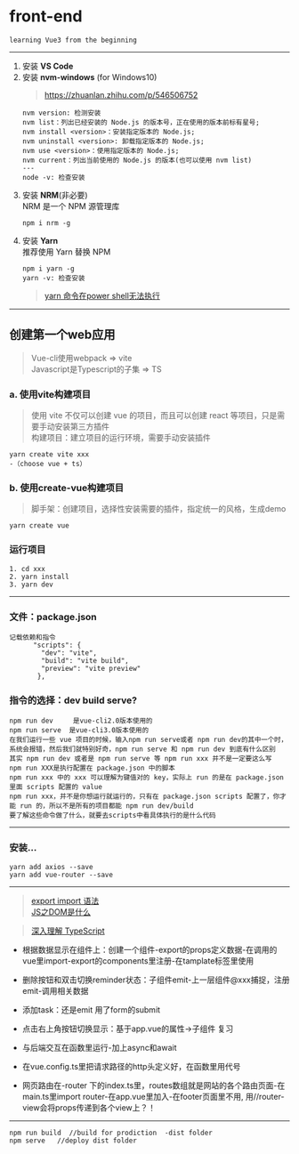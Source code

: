 # front-end
    learning Vue3 from the beginning
---
1. 安装 **VS Code**  
2. 安装 **nvm-windows** (for Windows10)  
    > https://zhuanlan.zhihu.com/p/546506752  
    ```
    nvm version: 检测安装
    nvm list：列出已经安装的 Node.js 的版本号，正在使用的版本前标有星号;  
    nvm install <version>：安装指定版本的 Node.js;  
    nvm uninstall <version>: 卸载指定版本的 Node.js;  
    nvm use <version>：使用指定版本的 Node.js;  
    nvm current：列出当前使用的 Node.js 的版本(也可以使用 nvm list)  
    ---
    node -v: 检查安装
    ```
3. 安装 **NRM**(非必要)  
    NRM 是一个 NPM 源管理库  
    ```
    npm i nrm -g
    ```
4. 安装 **Yarn**  
    推荐使用 Yarn 替换 NPM  
    ```
    npm i yarn -g  
    yarn -v: 检查安装
    ```  
    > [yarn 命令在power shell无法执行](https://www.jianshu.com/p/8963e6f80e67)  
---
## 创建第一个web应用  
> Vue-cli使用webpack => vite  
> Javascript是Typescript的子集 => TS   
### a. 使用vite构建项目  
> 使用 vite 不仅可以创建 vue 的项目，而且可以创建 react 等项目，只是需要手动安装第三方插件  
> 构建项目：建立项目的运行环境，需要手动安装插件  

    yarn create vite xxx  
    -（choose vue + ts）  
### b. 使用create-vue构建项目
> 脚手架：创建项目，选择性安装需要的插件，指定统一的风格，生成demo  

    yarn create vue
### **运行项目**
    1. cd xxx
    2. yarn install
    3. yarn dev
---
### 文件：package.json  
    记载依赖和指令   
          "scripts": {  
            "dev": "vite",  
            "build": "vite build",  
            "preview": "vite preview"  
           },

### 指令的选择：dev build serve?
    npm run dev     是vue-cli2.0版本使用的
    npm run serve  是vue-cli3.0版本使用的
    在我们运行一些 vue 项目的时候，输入npm run serve或者 npm run dev的其中一个时，系统会报错，然后我们就特别好奇，npm run serve 和 npm run dev 到底有什么区别  
    其实 npm run dev 或者是 npm run serve 等 npm run xxx 并不是一定要这么写  
    npm run XXX是执行配置在 package.json 中的脚本  
    npm run xxx 中的 xxx 可以理解为键值对的 key，实际上 run 的是在 package.json 里面 scripts 配置的 value  
    npm run xxx，并不是你想运行就运行的，只有在 package.json scripts 配置了，你才能 run 的，所以不是所有的项目都能 npm run dev/build  
    要了解这些命令做了什么，就要去scripts中看具体执行的是什么代码  
---
### 安装...
    yarn add axios --save
    yarn add vue-router --save
---
> [export import 语法](https://www.jianshu.com/p/541256d8abb3)  
> [JS之DOM是什么](https://www.jianshu.com/p/18461e5f6407)

> [深入理解 TypeScript](https://jkchao.github.io/typescript-book-chinese/typings/migrating.html#%E5%87%8F%E5%B0%91%E9%94%99%E8%AF%AF)

- 根据数据显示在组件上：创建一个组件-export的props定义数据-在调用的vue里import-export的components里注册-在tamplate标签里使用  
- 删除按钮和双击切换reminder状态：子组件emit-上一层组件@xxx捕捉，注册emit-调用相关数据  
- 添加task：还是emit 用了form的submit  
- 点击右上角按钮切换显示：基于app.vue的属性->子组件 复习  

- 与后端交互在函数里运行-加上async和await  
- 在vue.config.ts里把请求路径的http头定义好，在函数里用代号  
- 网页路由在-router 下的index.ts里，routes数组就是网站的各个路由页面-在main.ts里import router-在app.vue里加入<router-view>-在footer页面里不用<a>, 用<router-link>//router-view会将props传递到各个view上？！  

---
    npm run build  //build for prodiction  -dist folder
    npm serve   //deploy dist folder  
